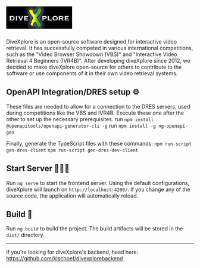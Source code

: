 # ![Logo of diveXplore.](/src/assets/diveXplore.png) 
DiveXplore is an open-source software designed for interactive video retrieval. It has successfully competed in various international competitions, such as the "Video Browser Showdown (VBS)" and "Interactive Video Retrieval 4 Beginners (IVR4B)".
After developing diveXplore since 2012, we decided to make diveXplore open-source for others to contribute to the software or use components of it in their own video retrieval systems.

## OpenAPI Integration/DRES setup ⚙️
These files are needed to allow for a connection to the DRES servers, used during competitions like the VBS and IVR4B. Execute these one after the other to set up the necessary prerequisites.
run `npm install @openapitools/openapi-generator-cli -g`
run `npm install -g ng-openapi-gen`

Finally, generate the TypeScript files with these commands:
`npm run-script gen-dres-client`
`npm run-script gen-dres-dev-client`

## Start Server 🏃‍♀️‍➡️
Run `ng serve` to start the frontend server. Using the default configurations, diveXplore will launch on `http://localhost:4200/`. If you change any of the source code, the application will automatically reload.

## Build 🔨
Run `ng build` to build the project. The build artifacts will be stored in the `dist/` directory.

---

If you're looking for diveXplore's backend, head here: 
https://github.com/klschoef/divexplorebackend

